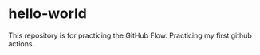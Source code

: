 # hello-world
This repository is for practicing the GitHub Flow.
Practicing my first github actions.
